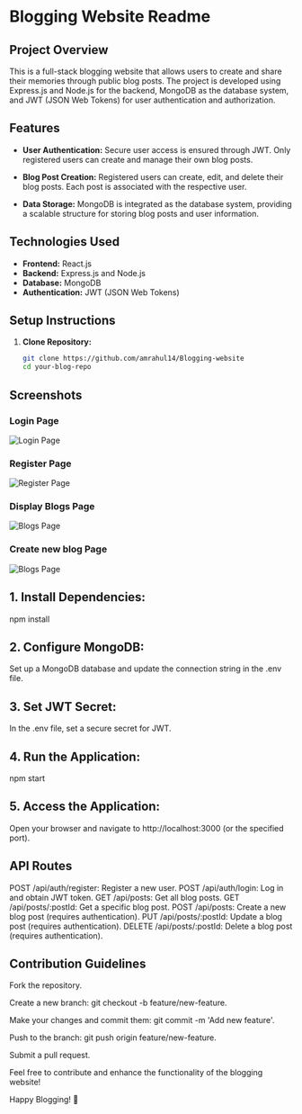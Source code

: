 # Blogging Website Readme

## Project Overview

This is a full-stack blogging website that allows users to create and share their memories through public blog posts. The project is developed using Express.js and Node.js for the backend, MongoDB as the database system, and JWT (JSON Web Tokens) for user authentication and authorization.

## Features
- **User Authentication:** Secure user access is ensured through JWT. Only registered users can create and manage their own blog posts.

- **Blog Post Creation:** Registered users can create, edit, and delete their blog posts. Each post is associated with the respective user.

- **Data Storage:** MongoDB is integrated as the database system, providing a scalable structure for storing blog posts and user information.

## Technologies Used
- **Frontend:** React.js
- **Backend:** Express.js and Node.js
- **Database:** MongoDB
- **Authentication:** JWT (JSON Web Tokens)

## Setup Instructions
1. **Clone Repository:**
   ```bash
   git clone https://github.com/amrahul14/Blogging-website
   cd your-blog-repo

## Screenshots

### Login Page

![Login Page](client/login.png)

### Register Page

![Register Page](client/register.png)

### Display Blogs Page

![Blogs Page](client/displayblogs.png)

### Create new blog Page

![Blogs Page](client/createnewblog.png)

## 1. Install Dependencies:

  npm install
  
## 2. Configure MongoDB:

Set up a MongoDB database and update the connection string in the .env file.

## 3. Set JWT Secret:

In the .env file, set a secure secret for JWT.

## 4. Run the Application:

npm start

## 5. Access the Application:

Open your browser and navigate to http://localhost:3000 (or the specified port).

## API Routes

POST /api/auth/register: Register a new user.
POST /api/auth/login: Log in and obtain JWT token.
GET /api/posts: Get all blog posts.
GET /api/posts/:postId: Get a specific blog post.
POST /api/posts: Create a new blog post (requires authentication).
PUT /api/posts/:postId: Update a blog post (requires authentication).
DELETE /api/posts/:postId: Delete a blog post (requires authentication).

## Contribution Guidelines

Fork the repository.

Create a new branch: git checkout -b feature/new-feature.

Make your changes and commit them: git commit -m 'Add new feature'.

Push to the branch: git push origin feature/new-feature.

Submit a pull request.

Feel free to contribute and enhance the functionality of the blogging website!

Happy Blogging! 🚀
